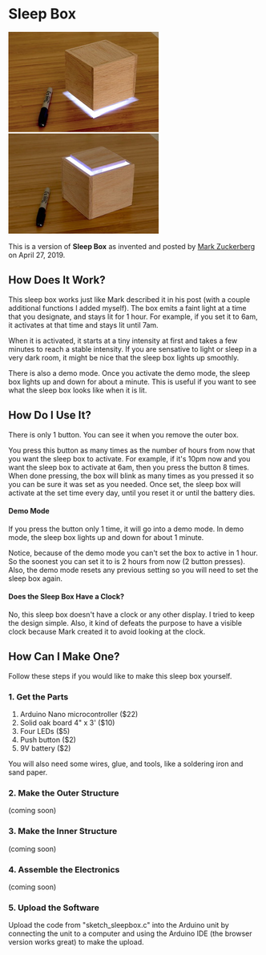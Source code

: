 # Sleep Box #

![image of sleep box][img1] ![image of sleep box upside down][img2]

This is a version of **Sleep Box** as invented and posted by [Mark Zuckerberg](https://www.facebook.com/zuck) on April 27, 2019. 

## How Does It Work? ##

This sleep box works just like Mark described it in his post (with a couple additional functions I added myself). The box emits a faint light at a time that you designate, and stays lit for 1 hour. For example, if you set it to 6am, it activates at that time and stays lit until 7am.

When it is activated, it starts at a tiny intensity at first and takes a few minutes to reach a stable intensity. If you are sensative to light or sleep in a very dark room, it might be nice that the sleep box lights up smoothly.

There is also a demo mode. Once you activate the demo mode, the sleep box lights up and down for about a minute. This is useful if you want to see what the sleep box looks like when it is lit.

## How Do I Use It? ##

There is only 1 button. You can see it when you remove the outer box. 

You press this button as many times as the number of hours from now that you want the sleep box to activate. For example, if it's 10pm now and you want the sleep box to activate at 6am, then you press the button 8 times. When done pressing, the box will blink as many times as you pressed it so you can be sure it was set as you needed. Once set, the sleep box will activate at the set time every day, until you reset it or until the battery dies.

#### Demo Mode ####

If you press the button only 1 time, it will go into a demo mode. In demo mode, the sleep box lights up and down for about 1 minute. 

Notice, because of the demo mode you can't set the box to active in 1 hour. So the soonest you can set it to is 2 hours from now (2 button presses). Also, the demo mode resets any previous setting so you will need to set the sleep box again.

#### Does the Sleep Box Have a Clock? ####

No, this sleep box doesn't have a clock or any other display. I tried to keep the design simple. Also, it kind of defeats the purpose to have a visible clock because Mark created it to avoid looking at the clock.

## How Can I Make One? ##

Follow these steps if you would like to make this sleep box yourself. 

### 1. Get the Parts ###

1. Arduino Nano microcontroller ($22)
2. Solid oak board 4" x 3' ($10)
3. Four LEDs ($5)
4. Push button ($2)
5. 9V battery ($2)

You will also need some wires, glue, and tools, like a soldering iron and sand paper.

### 2. Make the Outer Structure ###

(coming soon)

### 3. Make the Inner Structure ###

(coming soon)

### 4. Assemble the Electronics ###

(coming soon)

### 5. Upload the Software ###

Upload the code from "sketch_sleepbox.c" into the Arduino unit by connecting the unit to a computer and using the Arduino IDE (the browser version works great) to make the upload.

[img1]: images/img_01s.jpg
[img2]: images/img_02s.jpg
[img3]:
[img4]:
